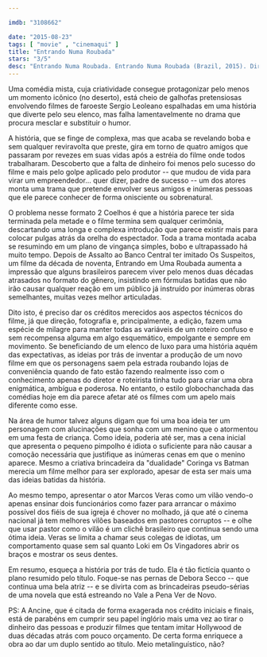 ```yaml
---

imdb: "3108662"

date: "2015-08-23"
tags: [ "movie" , "cinemaqui" ]
title: "Entrando Numa Roubada"
stars: "3/5"
desc: "Entrando Numa Roubada. Entrando Numa Roubada (Brazil, 2015). Dirigido por André Moraes. Escrito por André Moraes, André Moraes. Com Deborah Secco, Lúcio Mauro Filho, Júlio Andrade, Bruno Torres, Ana Carolina Machado, Marcos Veras, Tadeu Mello, Tonico Pereira, Thogun."
---
```

Uma comédia mista, cuja criatividade consegue protagonizar pelo menos um momento icônico (no deserto), está cheio de galhofas pretensiosas envolvendo filmes de faroeste Sergio Leoleano espalhadas em uma história que diverte pelo seu elenco, mas falha lamentavelmente no drama que procura mesclar e substituir o humor.

A história, que se finge de complexa, mas que acaba se revelando boba e sem qualquer reviravolta que preste, gira em torno de quatro amigos que passaram por revezes em suas vidas após a estréia do filme onde todos trabalharam. Descoberto que a falta de dinheiro foi menos pelo sucesso do filme e mais pelo golpe aplicado pelo produtor -- que mudou de vida para virar um empreendedor... quer dizer, padre de sucesso -- um dos atores monta uma trama que pretende envolver seus amigos e inúmeras pessoas que ele parece conhecer de forma onisciente ou sobrenatural.

O problema nesse formato 2 Coelhos é que a história parece ter sida terminada pela metade e o filme termina sem qualquer cerimônia, descartando uma longa e complexa introdução que parece existir mais para colocar pulgas atrás da orelha do espectador. Toda a trama montada acaba se resumindo em um plano de vingança simples, bobo e ultrapassado há muito tempo. Depois de Assalto ao Banco Central ter imitado Os Suspeitos, um filme da década de noventa, Entrando em Uma Roubada aumenta a impressão que alguns brasileiros parecem viver pelo menos duas décadas atrasados no formato do gênero, insistindo em fórmulas batidas que não irão causar qualquer reação em um público já instruído por inúmeras obras semelhantes, muitas vezes melhor articuladas.

Dito isto, é preciso dar os créditos merecidos aos aspectos técnicos do filme, já que direção, fotografia e, principalmente, a edição, fazem uma espécie de milagre para manter todas as variáveis de um roteiro confuso e sem recompensa alguma em algo esquemático, empolgante e sempre em movimento. Se beneficiando de um elenco de luxo para uma história aquém das expectativas, as ideias por trás de inventar a produção de um novo filme em que os personagens saem pela estrada roubando lojas de conveniência quando de fato estão fazendo realmente isso com o conhecimento apenas do diretor e roteirista tinha tudo para criar uma obra enigmática, ambígua e poderosa. No entanto, o estilo globochanchada das comédias hoje em dia parece afetar até os filmes com um apelo mais diferente como esse.

Na área de humor talvez alguns digam que foi uma boa ideia ter um personagem com alucinações que sonha com um menino que o atormentou em uma festa de criança. Como ideia, poderia até ser, mas a cena inicial que apresenta o pequeno pimpolho é idiota o suficiente para não causar a comoção necessária que justifique as inúmeras cenas em que o menino aparece. Mesmo a criativa brincadeira da "dualidade" Coringa vs Batman merecia um filme melhor para ser explorado, apesar de esta ser mais uma das ideias batidas da história.

Ao mesmo tempo, apresentar o ator Marcos Veras como um vilão vendo-o apenas ensinar dois funcionários como fazer para arrancar o máximo possível dos fiéis de sua igreja é chover no molhado, já que até o cinema nacional já tem melhores vilões baseados em pastores corruptos -- e olhe que usar pastor como o vilão é um clichê brasileiro que continua sendo uma ótima ideia. Veras se limita a chamar seus colegas de idiotas, um comportamento quase sem sal quanto Loki em Os Vingadores abrir os braços e mostrar os seus dentes.

Em resumo, esqueça a história por trás de tudo. Ela é tão fictícia quanto o plano resumido pelo título. Foque-se nas pernas de Debora Secco -- que continua uma bela atriz -- e se divirta com as brincadeiras pseudo-sérias de uma novela que está estreando no Vale a Pena Ver de Novo.

PS: A Ancine, que é citada de forma exagerada nos crédito iniciais e finais, está de parabéns em cumprir seu papel inglório mais uma vez ao tirar o dinheiro das pessoas e produzir filmes que tentam imitar Hollywood de duas décadas atrás com pouco orçamento. De certa forma enriquece a obra ao dar um duplo sentido ao título. Meio metalinguístico, não?
